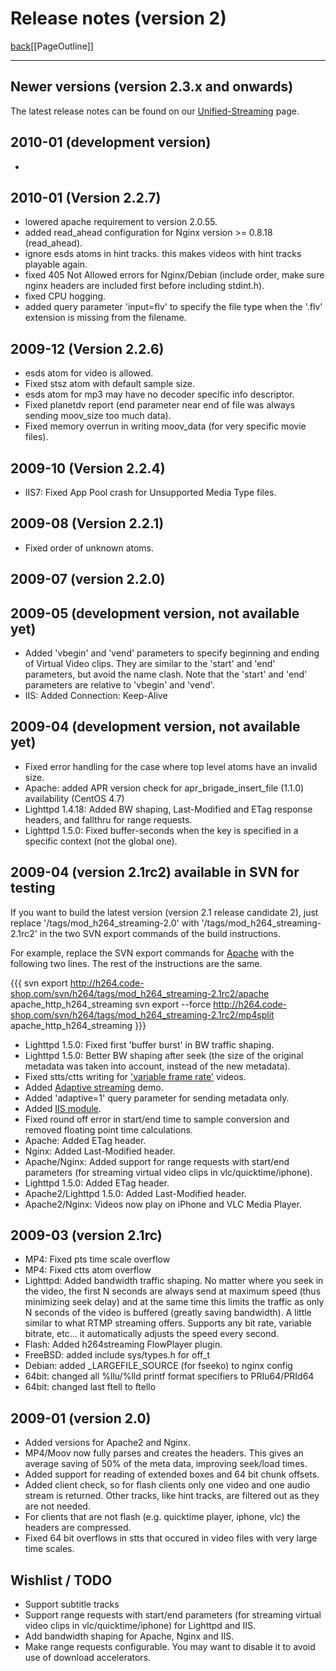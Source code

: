 # Release notes (version 2)

[back](http://h264.code-shop.com/trac/wiki/)[[PageOutline]]

----

## Newer versions (version 2.3.x and onwards)

The latest release notes can be found on our [Unified-Streaming](http://www.unified-streaming.com/index.php/support/release-notes/) page.


## 2010-01 (development version)

  -

## 2010-01 (Version 2.2.7)

  - lowered apache requirement to version 2.0.55.
  - added read_ahead configuration for Nginx version >= 0.8.18 (read_ahead).
  - ignore esds atoms in hint tracks. this makes videos with hint tracks playable again.
  - fixed 405 Not Allowed errors for Nginx/Debian (include order, make sure nginx headers are included first before including stdint.h).
  - fixed CPU hogging.
  - added query parameter 'input=flv' to specify the file type when the '.flv' extension is missing from the filename.

## 2009-12 (Version 2.2.6)

  - esds atom for video is allowed.
  - Fixed stsz atom with default sample size.
  - esds atom for mp3 may have no decoder specific info descriptor.
  - Fixed planetdv report (end parameter near end of file was always sending moov_size too much data).
  - Fixed memory overrun in writing moov_data (for very specific movie files).

## 2009-10 (Version 2.2.4)

  - IIS7: Fixed App Pool crash for Unsupported Media Type files.

## 2009-08 (Version 2.2.1)

  - Fixed order of unknown atoms.

## 2009-07 (version 2.2.0)

## 2009-05 (development version, not available yet)

  - Added 'vbegin' and 'vend' parameters to specify beginning and ending of Virtual Video clips. They are similar to the 'start' and 'end' parameters, but avoid the name clash. Note that the 'start' and 'end' parameters are relative to 'vbegin' and 'vend'.
  - IIS: Added Connection: Keep-Alive

## 2009-04 (development version, not available yet)

  - Fixed error handling for the case where top level atoms have an invalid size.
  - Apache: added APR version check for apr_brigade_insert_file (1.1.0) availability (CentOS 4.7)
  - Lighttpd 1.4.18: Added BW shaping, Last-Modified and ETag response headers, and fallthru for range requests.
  - Lighttpd 1.5.0: Fixed buffer-seconds when the key is specified in a specific context (not the global one).

## 2009-04 (version 2.1rc2) available in SVN for testing

If you want to build the latest version (version 2.1 release candidate 2), just replace '/tags/mod_h264_streaming-2.0' with '/tags/mod_h264_streaming-2.1rc2' in the two SVN export commands of the build instructions.

For example, replace the SVN export commands for [Apache](/wiki:Mod-H264-Streaming-Apache-Version2/) with the following two lines. The rest of the instructions are the same.

{{{
svn export http://h264.code-shop.com/svn/h264/tags/mod_h264_streaming-2.1rc2/apache apache_http_h264_streaming
svn export --force http://h264.code-shop.com/svn/h264/tags/mod_h264_streaming-2.1rc2/mp4split apache_http_h264_streaming
}}}

  - Lighttpd 1.5.0: Fixed first 'buffer burst' in BW traffic shaping.
  - Lighttpd 1.5.0: Better BW shaping after seek (the size of the original metadata was taken into account, instead of the new metadata).
  - Fixed stts/ctts writing for ['variable frame rate'](http://h264.code-shop.com/trac/discussion/1/36) videos.
  - Added [Adaptive streaming](http://h264.code-shop.com/demo/adaptive_streaming/video.html) demo.
  - Added 'adaptive=1' query parameter for sending metadata only.
  - Added [IIS module](/wiki:Mod-H264-Streaming-Internet-Information-Services-IIS-Version2/).
  - Fixed round off error in start/end time to sample conversion and removed floating point time calculations.
  - Apache: Added ETag header.
  - Nginx: Added Last-Modified header.
  - Apache/Nginx: Added support for range requests with start/end parameters (for streaming virtual video clips in vlc/quicktime/iphone).
  - Lighttpd 1.5.0: Added ETag header.
  - Apache2/Lighttpd 1.5.0: Added Last-Modified header.
  - Apache2/Nginx: Videos now play on iPhone and VLC Media Player.

## 2009-03 (version 2.1rc)

  - MP4: Fixed pts time scale overflow
  - MP4: Fixed ctts atom overflow
  - Lighttpd: Added bandwidth traffic shaping. No matter where you seek in the video, the first N seconds are always send at maximum speed (thus minimizing seek delay) and at the same time this limits the traffic as only N seconds of the video is buffered (greatly saving bandwidth). A little similar to what RTMP streaming offers. Supports any bit rate, variable bitrate, etc... it automatically adjusts the speed every second.
  - Flash: Added h264streaming FlowPlayer plugin.
  - FreeBSD: added include sys/types.h for off_t
  - Debian: added _LARGEFILE_SOURCE (for fseeko) to nginx config
  - 64bit: changed all %llu/%lld printf format specifiers to PRIu64/PRId64
  - 64bit: changed last ftell to ftello

## 2009-01 (version 2.0)

  - Added versions for Apache2 and Nginx.
  - MP4/Moov now fully parses and creates the headers. This gives an average saving of 50% of the meta data, improving seek/load times.
  - Added support for reading of extended boxes and 64 bit chunk offsets.
  - Added client check, so for flash clients only one video and one audio stream is returned. Other tracks, like hint tracks, are filtered out as they are not needed.
  - For clients that are not flash (e.g. quicktime player, iphone, vlc) the headers are compressed.
  - Fixed 64 bit overflows in stts that occured in video files with very large time scales.

## Wishlist / TODO

  - Support subtitle tracks
  - Support range requests with start/end parameters (for streaming virtual video clips in vlc/quicktime/iphone) for Lighttpd and IIS.
  - Add bandwidth shaping for Apache, Nginx and IIS.
  - Make range requests configurable. You may want to disable it to avoid use of download accelerators.



